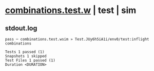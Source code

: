 # [combinations.test.w](../../../../../../examples/tests/sdk_tests/math/combinations.test.w) | test | sim

## stdout.log
```log
pass ─ combinations.test.wsim » Test.JUy6h5iA1i/env0/test:inflight combinations

Tests 1 passed (1)
Snapshots 1 skipped
Test Files 1 passed (1)
Duration <DURATION>
```

